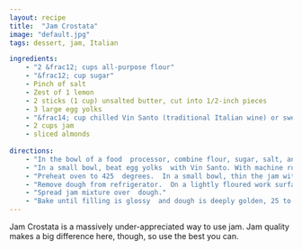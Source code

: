 ```yaml
---
layout: recipe
title:  "Jam Crostata"
image: "default.jpg"
tags: dessert, jam, Italian

ingredients:
    - "2 &frac12; cups all-purpose flour"
    - "&frac12; cup sugar"
    - Pinch of salt
    - Zest of 1 lemon
    - 2 sticks (1 cup) unsalted butter, cut into 1/2-inch pieces
    - 3 large egg yolks
    - "&frac14; cup chilled Vin Santo (traditional Italian wine) or sweet sherry (I like oloroso)"
    - 2 cups jam
    - sliced almonds
    
directions:
    - "In the bowl of a food  processor, combine flour, sugar, salt, and zest; pulse 2 or 3 times to  mix. Add butter; pulse until mixture resembles coarse meal."
    - "In a small bowl, beat egg yolks  with Vin Santo. With machine running, add to flour mixture; process  until dough comes together and pulls away from sides of bowl, 5 to 6  seconds. Turn dough out onto work surface; shape into disc. Cover with  plastic wrap, and refrigerate for at least 30 minutes."
    - "Preheat oven to 425  degrees.  In a small bowl, thin the jam with hot water a teaspoon at a time,  stirring until smooth; season with a dash of pepper. Mix well. Set  aside."
    - "Remove dough from refrigerator.  On a lightly floured work surface, roll out dough to a circle 14 inches in diameter. Fit dough into a 12-inch fluted round tart pan with a  removable bottom, pressing gently into sides and bottom, or just roll out and make a lip. Trim excess  pastry by rolling the rolling pin across top if using a pan."
    - "Spread jam mixture over  dough."
    - "Bake until filling is glossy  and dough is deeply golden, 25 to 30 minutes. Transfer to a wire rack  and cool for several minutes. Serve warm."
---
```


Jam Crostata is a massively under-appreciated way to use jam. Jam quality makes a big difference here, though, so use the best you can.
